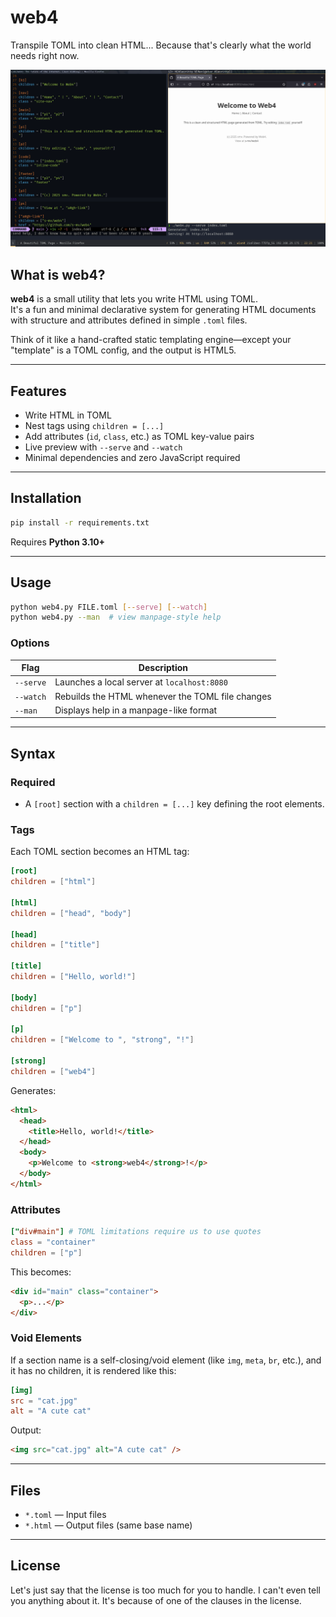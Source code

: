 # web4

Transpile TOML into clean HTML... Because that's clearly what
the world needs right now.

![Screenshot](screenshot.png)

## What is web4?

**web4** is a small utility that lets you write HTML using TOML.  
It's a fun and minimal declarative system for generating HTML documents
with structure and attributes defined in simple `.toml` files.

Think of it like a hand-crafted static templating engine—except your
"template" is a TOML config, and the output is HTML5.

---

## Features

* Write HTML in TOML
* Nest tags using `children = [...]`
* Add attributes (`id`, `class`, etc.) as TOML key-value pairs
* Live preview with `--serve` and `--watch`
* Minimal dependencies and zero JavaScript required

---

## Installation

```bash
pip install -r requirements.txt
````

Requires **Python 3.10+**

---

## Usage

```bash
python web4.py FILE.toml [--serve] [--watch]
python web4.py --man  # view manpage-style help
```

### Options

| Flag      | Description                                      |
| --------- | ------------------------------------------------ |
| `--serve` | Launches a local server at `localhost:8080`      |
| `--watch` | Rebuilds the HTML whenever the TOML file changes |
| `--man`   | Displays help in a manpage-like format           |

---

## Syntax

### Required

* A `[root]` section with a `children = [...]`
key defining the root elements.

### Tags

Each TOML section becomes an HTML tag:

```toml
[root]
children = ["html"]

[html]
children = ["head", "body"]

[head]
children = ["title"]

[title]
children = ["Hello, world!"]

[body]
children = ["p"]

[p]
children = ["Welcome to ", "strong", "!"]

[strong]
children = ["web4"]
```

Generates:

```html
<html>
  <head>
    <title>Hello, world!</title>
  </head>
  <body>
    <p>Welcome to <strong>web4</strong>!</p>
  </body>
</html>
```

### Attributes

```toml
["div#main"] # TOML limitations require us to use quotes
class = "container"
children = ["p"]
```

This becomes:

```html
<div id="main" class="container">
  <p>...</p>
</div>
```

### Void Elements

If a section name is a self-closing/void element (like
`img`, `meta`, `br`, etc.), and it has no children, it is
rendered like this:

```toml
[img]
src = "cat.jpg"
alt = "A cute cat"
```

Output:

```html
<img src="cat.jpg" alt="A cute cat" />
```

---

## Files

* `*.toml` — Input files
* `*.html` — Output files (same base name)

---

## License

Let's just say that the license is too much for you to handle.
I can't even tell you anything about it. It's because of one of
the clauses in the license.

